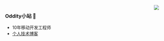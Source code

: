 <img align="right" src="https://github-readme-stats.vercel.app/api?username=CaffeineOddity&show_icons=true&icon_color=CE1D2D&text_color=718096&bg_color=ffffff&hide_title=true" />

### Oddity小站 👋
- 10年移动开发工程师
- [个人技术博客](https://caffeineoddity.tech/)
